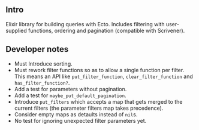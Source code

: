 ## Intro

Elixir library for building queries with Ecto. Includes filtering with user-supplied functions, ordering and pagination (compatible with Scrivener).

## Developer notes

- Must Introduce sorting.
- Must rework filter functions so as to allow a single function per filter. This means an API like `put_filter_function`, `clear_filter_function` and `has_filter_function?`.
- Add a test for parameters without pagination.
- Add a test for `maybe_put_default_pagination`.
- Introduce `put_filters` which accepts a map that gets merged to the current filters (the parameter filters map takes precedence).
- Consider empty maps as detaults instead of `nil`s.
- No test for ignoring unexpected filter parameters yet.

